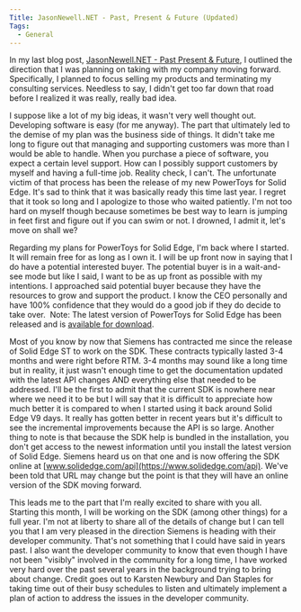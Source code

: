 ```yaml
---
Title: JasonNewell.NET - Past, Present & Future (Updated)
Tags:
  - General
---
```


In my last blog post, [JasonNewell.NET - Past Present & Future](https://www.jasonnewell.com/post/jasonnewellnet-past-present-future), I outlined the direction that I was planning on taking with my company moving forward. Specifically, I planned to focus selling my products and terminating my consulting services. Needless to say, I didn't get too far down that road before I realized it was really, really bad idea.

I suppose like a lot of my big ideas, it wasn't very well thought out. Developing software is easy (for me anyway). The part that ultimately led to the demise of my plan was the business side of things. It didn't take me long to figure out that managing and supporting customers was more than I would be able to handle. When you purchase a piece of software, you expect a certain level support. How can I possibly support customers by myself and having a full-time job. Reality check, I can't. The unfortunate victim of that process has been the release of my new PowerToys for Solid Edge. It's sad to think that it was basically ready this time last year. I regret that it took so long and I apologize to those who waited patiently. I'm not too hard on myself though because sometimes be best way to learn is jumping in feet first and figure out if you can swim or not. I drowned, I admit it, let's move on shall we?

Regarding my plans for PowerToys for Solid Edge, I'm back where I started. It will remain free for as long as I own it. I will be up front now in saying that I do have a potential interested buyer. The potential buyer is in a wait-and-see mode but like I said, I want to be as up front as possible with my intentions. I approached said potential buyer because they have the resources to grow and support the product. I know the CEO personally and have 100% confidence that they would do a good job if they do decide to take over.  Note: The latest version of PowerToys for Solid Edge has been released and is [available for download](https://www.jasonnewell.net/component/weblinks/?task=weblink.go&id=10).

Most of you know by now that Siemens has contracted me since the release of Solid Edge ST to work on the SDK. These contracts typically lasted 3-4 months and were right before RTM. 3-4 months may sound like a long time but in reality, it just wasn't enough time to get the documentation updated with the latest API changes AND everything else that needed to be addressed. I'll be the first to admit that the current SDK is nowhere near where we need it to be but I will say that it is difficult to appreciate how much better it is compared to when I started using it back around Solid Edge V9 days. It really has gotten better in recent years but it's difficult to see the incremental improvements because the API is so large. Another thing to note is that because the SDK help is bundled in the installation, you don't get access to the newest information until you install the latest version of Solid Edge. Siemens heard us on that one and is now offering the SDK online at [www.solidedge.com/api](https://www.solidedge.com/api). We've been told that URL may change but the point is that they will have an online version of the SDK moving forward.

This leads me to the part that I'm really excited to share with you all. Starting this month, I will be working on the SDK (among other things) for a full year. I'm not at liberty to share all of the details of change but I can tell you that I am very pleased in the direction Siemens is heading with their developer community. That's not something that I could have said in years past. I also want the developer community to know that even though I have not been "visibly" involved in the community for a long time, I have worked very hard over the past several years in the background trying to bring about change. Credit goes out to Karsten Newbury and Dan Staples for taking time out of their busy schedules to listen and ultimately implement a plan of action to address the issues in the developer community.